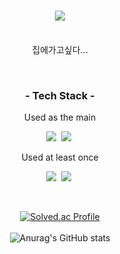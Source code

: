 <h1 align="center">
  <img src ="https://capsule-render.vercel.app/api?type=cylinder&color=gradient&height=360&section=header&text=Welcome!&desc=jiyonug02%27s%20Github%20Profile&fontSize=90"/>
</h1>
<p align="center"><br>
  집에가고싶다...
</p><br>

<h3 align="center">- Tech Stack -</h3>
<p align="center"> Used as the main</p>
<p align = "center">
  <img src="https://img.shields.io/badge/C-A8B9CC?style=flat-square&logo=C&logoColor=white"/>&nbsp;
  <img src="https://img.shields.io/badge/Unity-000000?style=flat-square&logo=Unity&logoColor=white"/>&nbsp;
</p>
<p align="center"> Used at least once</p>
  <p align ="center">
  <img src="https://img.shields.io/badge/Python-3776AB?style=flat-square&logo=Python&logoColor=white"/>&nbsp;
  <img src="https://img.shields.io/badge/Linux-FCC624?style=flat-square&logo=Linux&logoColor=white"/>&nbsp;
</p>

<br>
<div align = center>

[![Solved.ac Profile](http://mazassumnida.wtf/api/v2/generate_badge?boj=ju0808lie)](https://solved.ac/boj=ju0808lie) <br><br>
![Anurag's GitHub stats](https://github-readme-stats.vercel.app/api?username=jiyoung02&show_icons=true&theme=default_repocard)

  
</div>
<br>
